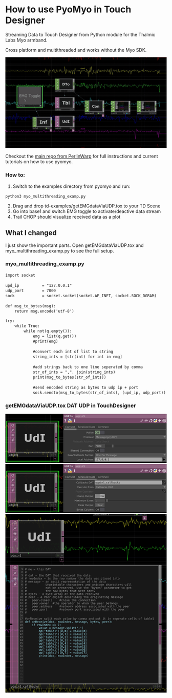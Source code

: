 # How to use PyoMyo in Touch Designer
Streaming Data to Touch Designer from Python module for the Thalmic Labs Myo armband. 

Cross platform and multithreaded and works without the Myo SDK. 

![Toggle data stream in Touch Designer](https://github.com/smfrue/pyomyo/blob/main/media/getEMGdataViaUDP_toggle.gif?raw=true "Touch Designer")

Checkout the [main repo from PerlinWarp](https://github.com/PerlinWarp/pyomyo) for full instructions and current tutorials on how to use pyomyo. 

### How to:

1. Switch to the examples directory from pyomyo and run: 
```
python3 myo_multithreading_examp.py
```
2. Drag and drop td-examples/getEMGdataViaUDP.tox to your TD Scene
3. Go into base1 and switch EMG toggle to activate/deactive data stream
4. Trail CHOP should visualize received data as a plot

## What I changed
I just show the important parts. Open getEMGdataViaUDP.tox and myo_multithreading_examp.py to see the full setup.

### myo_multithreading_examp.py
```
import socket

upd_ip          = "127.0.0.1"
udp_port        = 7000
sock            = socket.socket(socket.AF_INET, socket.SOCK_DGRAM)

def msg_to_bytes(msg):
    return msg.encode('utf-8')
```
```
try:
	while True:
		while not(q.empty()):
			emg = list(q.get())
			#print(emg)
			
			#convert each int of list to string
			string_ints = [str(int) for int in emg]
			
			#add strings back to one line seperated by comma
			str_of_ints = ",". join(string_ints)
			print(msg_to_bytes(str_of_ints))
			
			#send encoded string as bytes to udp ip + port
			sock.sendto(msg_to_bytes(str_of_ints), (upd_ip, udp_port))
```

### getEMGdataViaUDP.tox DAT UDP in TouchDesigner
![td_udp1_connect](https://github.com/smfrue/pyomyo/blob/main/media/td_udp1_connect.png?raw=true "Touch Designer td_udp1_connect")
![td_udp1_received_data](https://github.com/smfrue/pyomyo/blob/main/media/td_udp1_received_data.png?raw=true "Touch Designer td_udp1_received_data")
![td_udp1_callbacks](https://github.com/smfrue/pyomyo/blob/main/media/td_udp1_callbacks.png?raw=true "Touch Designer udp1_callbacks")

